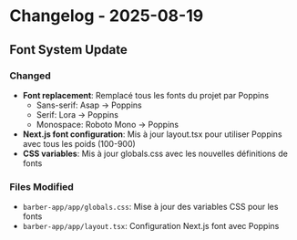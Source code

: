 # Changelog - 2025-08-19

## Font System Update

### Changed
- **Font replacement**: Remplacé tous les fonts du projet par Poppins
  - Sans-serif: Asap → Poppins
  - Serif: Lora → Poppins  
  - Monospace: Roboto Mono → Poppins
- **Next.js font configuration**: Mis à jour layout.tsx pour utiliser Poppins avec tous les poids (100-900)
- **CSS variables**: Mis à jour globals.css avec les nouvelles définitions de fonts

### Files Modified
- `barber-app/app/globals.css`: Mise à jour des variables CSS pour les fonts
- `barber-app/app/layout.tsx`: Configuration Next.js font avec Poppins